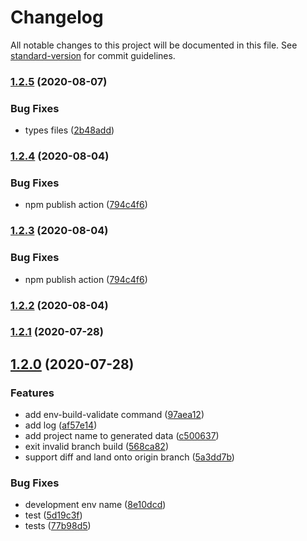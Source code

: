 # Changelog

All notable changes to this project will be documented in this file. See [standard-version](https://github.com/conventional-changelog/standard-version) for commit guidelines.

### [1.2.5](https://github.com/juicecube/env-status/compare/v1.2.4...v1.2.5) (2020-08-07)


### Bug Fixes

* types files ([2b48add](https://github.com/juicecube/env-status/commit/2b48add4a779d73c2edd789b9aa21543db7ed70e))

### [1.2.4](https://github.com/juicecube/env-status/compare/v1.2.2...v1.2.4) (2020-08-04)


### Bug Fixes

* npm publish action ([794c4f6](https://github.com/juicecube/env-status/commit/794c4f6b3d066681d643b92c534dca1261af9957))

### [1.2.3](https://github.com/juicecube/env-status/compare/v1.2.2...v1.2.3) (2020-08-04)


### Bug Fixes

* npm publish action ([794c4f6](https://github.com/juicecube/env-status/commit/794c4f6b3d066681d643b92c534dca1261af9957))

### [1.2.2](https://github.com/juicecube/env-status/compare/v1.2.1...v1.2.2) (2020-08-04)

### [1.2.1](https://github.com/juicecube/env-status/compare/v1.2.0...v1.2.1) (2020-07-28)

## [1.2.0](https://github.com/juicecube/env-status/compare/v0.29.0...v1.2.0) (2020-07-28)


### Features

* add env-build-validate command ([97aea12](https://github.com/juicecube/env-status/commit/97aea12917ba1a0f45d1fd2c0a3d7fe470d4aa3e))
* add log ([af57e14](https://github.com/juicecube/env-status/commit/af57e148ac7d9508d7ab04597b4746284353f540))
* add project name to generated data ([c500637](https://github.com/juicecube/env-status/commit/c50063735bb006d334ac0a095733cbf9ca612489))
* exit invalid branch build ([568ca82](https://github.com/juicecube/env-status/commit/568ca82efb79e09df2131dabf0efd6b38b0e43ef))
* support diff and land onto origin branch ([5a3dd7b](https://github.com/juicecube/env-status/commit/5a3dd7b0c5c7dd3bc0bc83074c470bf57077bb53))


### Bug Fixes

* development env name ([8e10dcd](https://github.com/juicecube/env-status/commit/8e10dcd602b16363eeb6c0dae0f56842642d3d99))
* test ([5d19c3f](https://github.com/juicecube/env-status/commit/5d19c3f8be0854c64ce9cc0e47a00ccafbdb3d0a))
* tests ([77b98d5](https://github.com/juicecube/env-status/commit/77b98d52f1f631a906c8b8611d4026d85bcb5aab))

